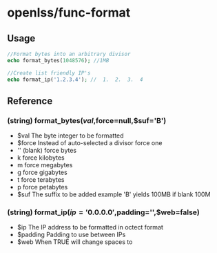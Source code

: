 openlss/func-format
====

Usage
----

```php
//Format bytes into an arbitrary divisor
echo format_bytes(1048576); //1MB

//Create list friendly IP's
echo format_ip('1.2.3.4'); //  1.  2.  3.  4
```

Reference
----

### (string) format_bytes($val,$force=null,$suf='B')
  * $val		The byte integer to be formatted
  * $force		Instead of auto-selected a divisor force one
   * ''			(blank)	force bytes
   * k			force kilobytes
   * m			force megabytes
   * g			force gigabytes
   * t			force terabytes
   * p			force petabytes
  * $suf		The suffix to be added example 'B' yields 100MB if blank 100M

### (string) format_ip($ip='0.0.0.0',$padding='',$web=false)
  * $ip			The IP address to be formatted in octect format
  * $padding	Padding to use between IPs
  * $web		When TRUE will change spaces to &nbsp;

